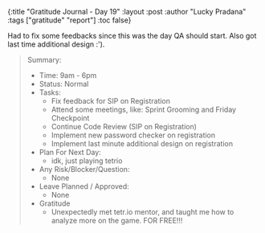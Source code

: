 {:title "Gratitude Journal - Day 19"
:layout :post
:author "Lucky Pradana"   
:tags  ["gratitude" "report"]
:toc false}

Had to fix some feedbacks since this was the day QA should start. Also got last time additional design :').

> Summary:
> - Time: 9am - 6pm
> - Status: Normal
> - Tasks:
>   - Fix feedback for SIP on Registration
>   - Attend some meetings, like: Sprint Grooming and Friday Checkpoint
>   - Continue Code Review (SIP on Registration)
>   - Implement new password checker on registration
>   - Implement last minute additional design on registration 
> - Plan For Next Day:
>   - idk, just playing tetrio
> - Any Risk/Blocker/Question:
>   - None
> - Leave Planned / Approved:
>   - None
> - Gratitude
>   - Unexpectedly met tetr.io mentor, and taught me how to analyze more on the game. FOR FREE!!!   
